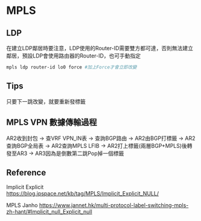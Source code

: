 # MPLS #

## LDP ##

在建立LDP鄰居時要注意，LDP使用的Router-ID需要雙方都可達，否則無法建立鄰居，預設LDP會使用路由器的Router-ID，也可手動指定

```bash
mpls ldp router-id lo0 force #加上Force才會立即改變
```

## Tips ##

只要下一跳改變，就要重新發標籤

## MPLS VPN 數據傳輸過程 ##

AR2收到封包 -> 查VRF VPN_IN表 -> 查詢BGP路由 -> AR2由BGP打標籤 -> AR2查詢BGP全局表 -> AR2查詢MPLS LFIB -> AR2打上標籤(兩層BGP+MPLS)後轉發至AR3 -> AR3因為是倒數第二跳Pop掉一個標籤

## Reference ##

Implicit Explicit https://blog.ipspace.net/kb/tag/MPLS/Implicit_Explicit_NULL/

MPLS Janho https://www.jannet.hk/multi-protocol-label-switching-mpls-zh-hant/#Implicit_null_Explicit_null